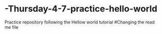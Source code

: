 # -Thursday-4-7-practice-hello-world
Practice repository following the Hellow world tutorial
#Changing the read me file
